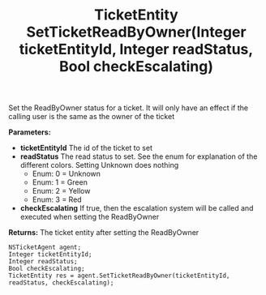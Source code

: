 ﻿---
uid: crmscript_ref_NSTicketAgent_SetTicketReadByOwner
title: TicketEntity SetTicketReadByOwner(Integer ticketEntityId, Integer readStatus, Bool checkEscalating)
intellisense: NSTicketAgent.SetTicketReadByOwner
keywords: NSTicketAgent, SetTicketReadByOwner
so.topic: reference
---

Set the ReadByOwner status for a ticket. It will only have an effect if the calling user is the same as the owner of the ticket

**Parameters:**
 - **ticketEntityId** The id of the ticket to set
 - **readStatus** The read status to set. See the enum for explanation of the different colors. Setting Unknown does nothing
     - Enum: 0 = Unknown 
     - Enum: 1 = Green 
     - Enum: 2 = Yellow 
     - Enum: 3 = Red 
 - **checkEscalating** If true, then the escalation system will be called and executed when setting the ReadByOwner

**Returns:** The ticket entity after setting the ReadByOwner

```crmscript
NSTicketAgent agent;
Integer ticketEntityId;
Integer readStatus;
Bool checkEscalating;
TicketEntity res = agent.SetTicketReadByOwner(ticketEntityId, readStatus, checkEscalating);
```

